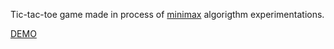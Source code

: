 Tic-tac-toe game made in process of [minimax](//en.wikipedia.org/wiki/Minimax) algorigthm experimentations.

[DEMO](https://alpatovdanila.github.io/tic-tac-minimax/)